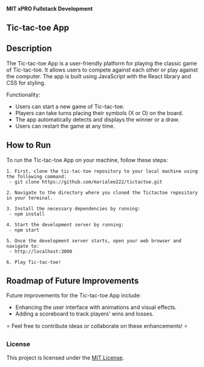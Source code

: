 #### MIT xPRO Fullstack Development
## Tic-tac-toe App

## Description 
The Tic-tac-toe App is a user-friendly platform for playing the classic game of Tic-tac-toe. It allows users to compete against each other or play against the computer. The app is built using JavaScript with the React library and CSS for styling.

Functionality:
 - Users can start a new game of Tic-tac-toe.
 - Players can take turns placing their symbols (X or O) on the board. 
 - The app automatically detects and displays the winner or a draw.
 - Users can restart the game at any time.

## How to Run
To run the Tic-tac-toe App on your machine, follow these steps: 

	1. First, clone the tic-tac-toe repository to your local machine using the following command:
	 - git clone https://github.com/marialee222/tictactoe.git

	2. Navigate to the directory where you cloned the Tictactoe repository in your terminal.
 
	3. Install the necessary dependencies by running:
	 - npm install 

	4. Start the development server by running:
	 - npm start

	5. Once the development server starts, open your web browser and navigate to:
   	 - http://localhost:3000
 
	6. Play Tic-tac-toe!
	
## Roadmap of Future Improvements
Future improvements for the Tic-tac-toe App include:
 - Enhancing the user interface with animations and visual effects.
 - Adding a scoreboard to track players' wins and losses.   

:star: Feel free to contribute ideas or collaborate on these enhancements! :star:

### License
This project is licensed under the [MIT License](https://opensource.org/licenses/MIT).
